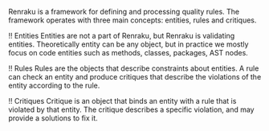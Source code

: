 Renraku is a framework for defining and processing quality rules. The framework operates with three main concepts: entities, rules and critiques.

!! Entities
Entities are not a part of Renraku, but Renraku is validating entities. Theoretically entity can be any object, but in practice we mostly focus on code entities such as methods, classes, packages, AST nodes.

!! Rules
Rules are the objects that describe constraints about entities. A rule can check an entity and produce critiques that describe the violations of the entity according to the rule.

!! Critiques
Critique is an object that binds an entity with a rule that is violated by that entity. The critique describes a specific violation, and may provide a solutions to fix it.